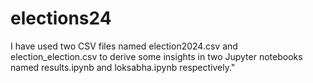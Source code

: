 # elections24
I have used two CSV files named election2024.csv and election_election.csv to derive some insights in two Jupyter notebooks named results.ipynb and loksabha.ipynb respectively."
